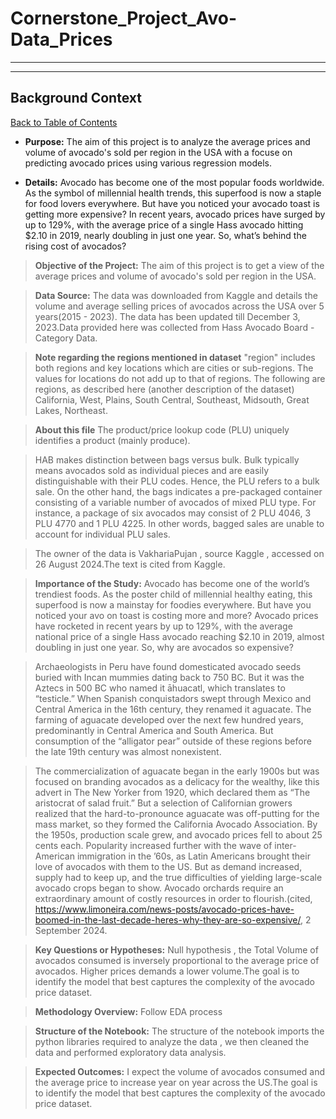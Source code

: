 # Cornerstone_Project_Avo-Data_Prices
---
 ---
 <a id="BC"></a>
## **Background Context**
<a href=#cont>Back to Table of Contents</a>

* **Purpose:** The aim of this project is to analyze the average prices and volume of avocado's sold per region in the USA with a focuse on predicting avocado prices using various regression models. 

* **Details:** Avocado has become one of the most popular foods worldwide. As the symbol of millennial health trends, this superfood is now a staple for food lovers everywhere. But have you noticed your avocado toast is getting more expensive? In recent years, avocado prices have surged by up to 129%, with the average price of a single Hass avocado hitting $2.10 in 2019, nearly doubling in just one year. So, what’s behind the rising cost of avocados?

> <b> Objective of the Project:</b> The aim of this project is to get a view of the average prices and volume of avocado's sold per region in the USA.

> <b> Data Source:</b> The data was downloaded from Kaggle and details the volume and average selling prices of avocados across the USA over 5 years(2015 - 2023). The data has been updated till December 3, 2023.Data provided here was collected from Hass Avocado Board - Category Data.

>**Note regarding the regions mentioned in dataset** "region" includes both regions and key locations which are cities or sub-regions. The values for locations do not add up to that of regions. The following are regions, as described here (another description of the dataset)
California,
West,
Plains,
South Central,
Southeast,
Midsouth,
Great Lakes,
Northeast.

>**About this file**
The product/price lookup code (PLU) uniquely identifies a product (mainly produce).

>HAB makes distinction between bags versus bulk. Bulk typically means avocados sold as individual pieces and are easily distinguishable with their PLU codes. Hence, the PLU refers to a bulk sale. On the other hand, the bags indicates a pre-packaged container consisting of a variable number of avocados of mixed PLU type. For instance, a package of six avocados may consist of 2 PLU 4046, 3 PLU 4770 and 1 PLU 4225. In other words, bagged sales are unable to account for individual PLU sales.

>The owner of the data is VakhariaPujan , source Kaggle , accessed on 26 August 2024.The text is cited from Kaggle.

> <b> Importance of the Study:</b> Avocado has become one of the world’s trendiest foods. As the poster child of millennial healthy eating, this superfood is now a mainstay for foodies everywhere. But have you noticed your avo on toast is costing more and more? Avocado prices have rocketed in recent years by up to 129%, with the average national price of a single Hass avocado reaching $2.10 in 2019, almost doubling in just one year. So, why are avocados so expensive?

>Archaeologists in Peru have found domesticated avocado seeds buried with Incan mummies dating back to 750 BC. But it was the Aztecs in 500 BC who named it āhuacatl, which translates to “testicle.” When Spanish conquistadors swept through Mexico and Central America in the 16th century, they renamed it aguacate. The farming of aguacate developed over the next few hundred years, predominantly in Central America and South America. But consumption of the “alligator pear” outside of these regions before the late 19th century was almost nonexistent.

>The commercialization of aguacate began in the early 1900s but was focused on branding avocados as a delicacy for the wealthy, like this advert in The New Yorker from 1920, which declared them as “The aristocrat of salad fruit.” But a selection of Californian growers realized that the hard-to-pronounce aguacate was off-putting for the mass market, so they formed the California Avocado Association. By the 1950s, production scale grew, and avocado prices fell to about 25 cents each. Popularity increased further with the wave of inter-American immigration in the ’60s, as Latin Americans brought their love of avocados with them to the US. But as demand increased, supply had to keep up, and the true difficulties of yielding large-scale avocado crops began to show. Avocado orchards require an extraordinary amount of costly resources in order to flourish.(cited, https://www.limoneira.com/news-posts/avocado-prices-have-boomed-in-the-last-decade-heres-why-they-are-so-expensive/, 2 September 2024.

> <b> Key Questions or Hypotheses:</b> Null hypothesis , the Total Volume of avocados consumed is inversely proportional to the average price of avocados. Higher prices demands a lower volume.The goal is to identify the model that best captures the complexity of the avocado price dataset.

> <b> Methodology Overview:</b> Follow EDA process

> <b> Structure of the Notebook:</b> The structure of the notebook imports the python libraries required to analyze the data , we then cleaned the data and performed exploratory data analysis.

> <b> Expected Outcomes:</b> I expect the volume of avocados consumed and the average price to increase year on year across the US.The goal is to identify the model that best captures the complexity of the avocado price dataset.
